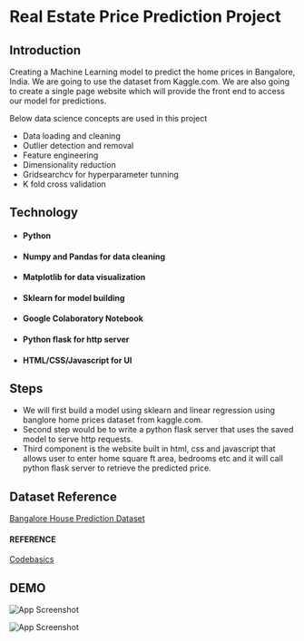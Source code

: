 
# Real Estate Price Prediction Project




## Introduction

Creating a Machine Learning model to predict the home prices in Bangalore, India. We are going to use the dataset from Kaggle.com. We are also going to create a single page website which will provide the front end to access our model for predictions.

Below data science concepts are used in this project

* Data loading and cleaning
* Outlier detection and removal
* Feature engineering
* Dimensionality reduction
* Gridsearchcv for hyperparameter tunning
* K fold cross validation

## Technology
* #### Python
* ####  Numpy and Pandas for data cleaning
* ####  Matplotlib for data visualization
* ####  Sklearn for model building
* ####  Google Colaboratory Notebook
*  #### Python flask for http server
* ####  HTML/CSS/Javascript for UI

## Steps
* We will first build a model using sklearn and linear regression using banglore home prices dataset from kaggle.com.
* Second step would be to write a python flask server that uses the saved model to serve http requests.
* Third component is the website built in html, css and javascript that allows user to enter home square ft area, bedrooms etc and it will call python flask server to retrieve the predicted price.





## Dataset Reference


  [Bangalore House Prediction Dataset](https://www.kaggle.com/datasets/amitabhajoy/bengaluru-house-price-data)

  #### REFERENCE 
    

  [Codebasics](
      https://www.youtube.com/watch?v=rdfbcdP75KI&list=PLeo1K3hjS3uu7clOTtwsp94PcHbzqpAdg
  )

## DEMO

![App Screenshot](https://via.placeholder.com/468x300?text=App+Screenshot+Here)

![App Screenshot](https://via.placeholder.com/468x300?text=App+Screenshot+Here)

